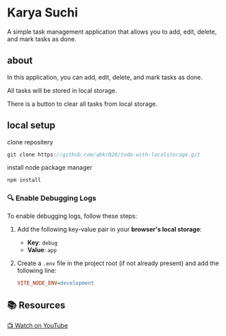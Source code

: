 # Karya Suchi

A simple task management application that allows you to add, edit, delete, and mark tasks as done.

## about

In this application, you can add, edit, delete, and mark tasks as done.

All tasks will be stored in local storage.

There is a button to clear all tasks from local storage.

## local setup

clone repositery

```javascript
git clone https://github.com/abkr020/todo-with-localstorage.git
```

install node package manager

```javascript
npm install
```

### 🔍 Enable Debugging Logs  

To enable debugging logs, follow these steps:  

1. Add the following key-value pair in your **browser's local storage**:  

   - **Key**: `debug`  
   - **Value**: `app`  

2. Create a `.env` file in the project root (if not already present) and add the following line:  

   ```ini
   VITE_NODE_ENV=development


## 📚 Resources  

[📺 Watch on YouTube](https://www.youtube.com/watch?v=FJDVKeh7RJI)
